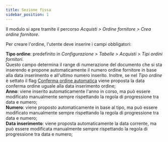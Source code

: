 ```yaml
---
title: Sezione fissa
sidebar_position: 1
---
```


Il modulo si apre tramite il percorso *Acquisti > Ordine fornitore > Crea ordine fornitore*.  

Per creare l'ordine, l'utente deve inserire i campi obbligatori:

**Tipo ordine**: predefinito in  *Configurazione > Tabelle > Acquisti > Tipi ordini fornitori*.  
Questo campo determina il range di numerazione del documento che si sta inserendo e propone automaticamente il numero ordine fornitore in base alla data inserimento e all'ultimo numero inserito. Inoltre, se nel *Tipo ordine* è settato il flag [Conferma ordine automatica](/i18n/fr/docusaurus-plugin-content-docs/current/tutorial-basics/create-a-blog-post.md) viene proposta la data conferma ordine uguale alla data inserimento ordine;  
**Anno**: viene inserito automaticamente l'anno in corso, ma può essere modificato manualmente sempre rispettando la regola di progressione tra data e numero;  
**Numero**: viene proposto automaticamente in base al tipo, ma può essere modificato manualmente sempre rispettando la regola di progressione tra data e numero;  
**Data inserimento**: viene proposta automaticamente la data corrente, ma può essere modificata manualmente sempre rispettando la regola di progressione tra data e numero;  